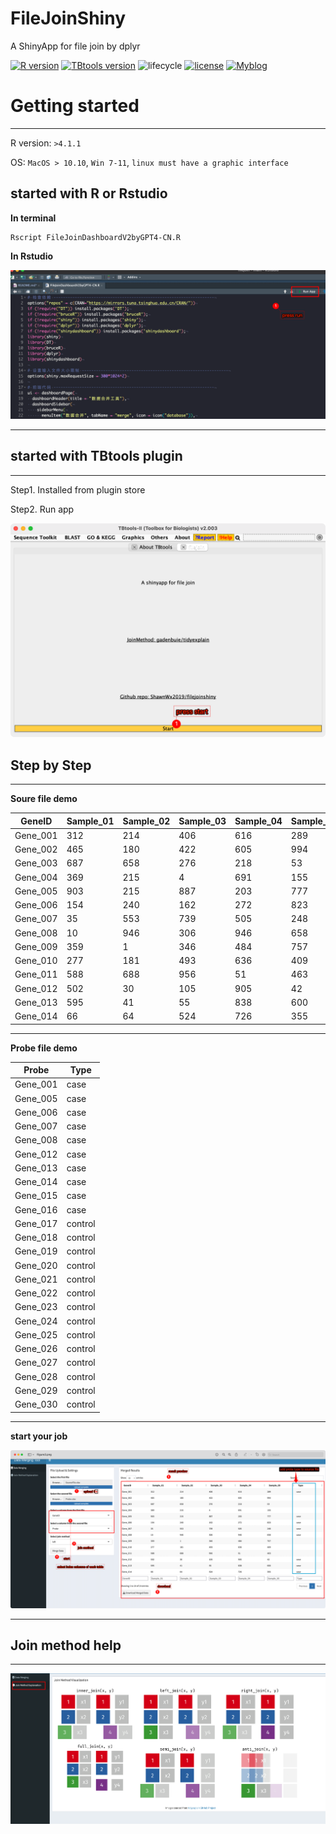 # FileJoinShiny

A ShinyApp for file join by dplyr

[![R version](https://img.shields.io/badge/R-v4.3.1-salmon)](https://www.r-project.org) [![TBtools version](https://img.shields.io/badge/TBtools-%3Ev1.09-greenyellow)](https://www.yuque.com/cjchen/hirv8i/fzc4g9) ![lifecycle](https://img.shields.io/badge/lifecycle-Experimental-lightcyan) [![license](https://img.shields.io/badge/license-MIT-red)](https://opensource.org/licenses/MIT) [![Myblog](https://img.shields.io/badge/Blog-ShanwLearnBioinfo-purple)](http://www.shawnlearnbioinfo.top/)

# Getting started

------------------------------------------------------------------------

R version: `>4.1.1`

OS: `MacOS > 10.10`, `Win 7-11`, `linux must have a graphic interface`

## started with R or Rstudio

**In terminal**

```         
Rscript FileJoinDashboardV2byGPT4-CN.R
```

**In Rstudio**

![](figure/Figure1.png)

------------------------------------------------------------------------

## started with TBtools plugin

------------------------------------------------------------------------

Step1. Installed from plugin store

Step2. Run app

![](figure/Figure2.png)

## Step by Step

------------------------------------------------------------------------

**Soure file demo**

| GeneID   | Sample_01 | Sample_02 | Sample_03 | Sample_04 | Sample_05 |
|----------|-----------|-----------|-----------|-----------|-----------|
| Gene_001 | 312       | 214       | 406       | 616       | 289       |
| Gene_002 | 465       | 180       | 422       | 605       | 994       |
| Gene_003 | 687       | 658       | 276       | 218       | 53        |
| Gene_004 | 369       | 215       | 4         | 691       | 155       |
| Gene_005 | 903       | 215       | 887       | 203       | 777       |
| Gene_006 | 154       | 240       | 162       | 272       | 823       |
| Gene_007 | 35        | 553       | 739       | 505       | 248       |
| Gene_008 | 10        | 946       | 306       | 946       | 658       |
| Gene_009 | 359       | 1         | 346       | 484       | 757       |
| Gene_010 | 277       | 181       | 493       | 636       | 409       |
| Gene_011 | 588       | 688       | 956       | 51        | 463       |
| Gene_012 | 502       | 30        | 105       | 905       | 42        |
| Gene_013 | 595       | 41        | 55        | 838       | 600       |
| Gene_014 | 66        | 64        | 524       | 726       | 355       |

------------------------------------------------------------------------

**Probe file demo**

| Probe    | Type    |
|----------|---------|
| Gene_001 | case    |
| Gene_005 | case    |
| Gene_006 | case    |
| Gene_007 | case    |
| Gene_008 | case    |
| Gene_012 | case    |
| Gene_013 | case    |
| Gene_014 | case    |
| Gene_015 | case    |
| Gene_016 | case    |
| Gene_017 | control |
| Gene_018 | control |
| Gene_019 | control |
| Gene_020 | control |
| Gene_021 | control |
| Gene_022 | control |
| Gene_023 | control |
| Gene_024 | control |
| Gene_025 | control |
| Gene_026 | control |
| Gene_027 | control |
| Gene_028 | control |
| Gene_029 | control |
| Gene_030 | control |

------------------------------------------------------------------------

**start your job**

![](figure/Figure3.png)

------------------------------------------------------------------------

## Join method help

------------------------------------------------------------------------

![](figure/Figure4.png)

